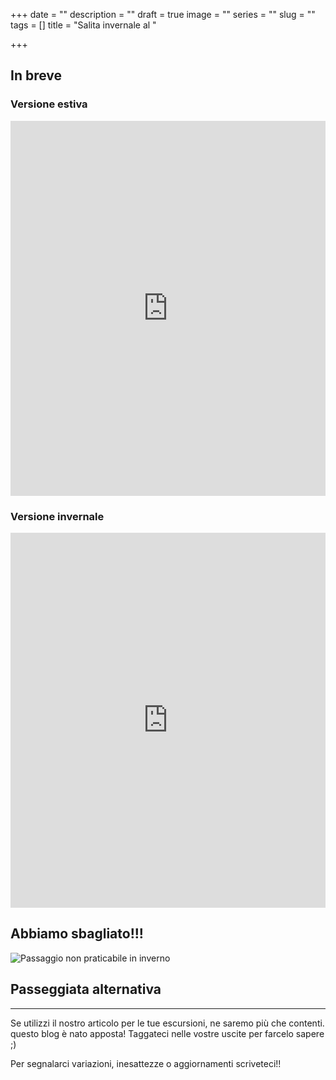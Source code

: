 +++
date = ""
description = ""
draft = true
image = ""
series = ""
slug = ""
tags = []
title = "Salita invernale al "

+++
## In breve

### Versione estiva

<iframe src="https://www.komoot.com/tour/164438941/embed?profile=1" width="100%" height="600" frameborder="0" scrolling="no"></iframe>

### Versione invernale

<iframe src="https://www.komoot.com/tour/164439574/embed?profile=1" width="100%" height="600" frameborder="0" scrolling="no"></iframe>

## Abbiamo sbagliato!!!

![Passaggio non praticabile in inverno](https://photos.smugmug.com/SpaceTimePoints/Cortina-Gennaio-2020/i-c5jt6Vv/0/f195c4b8/X3/IMG_0862-X3.jpg "Passaggio non praticabile in inverno")

## Passeggiata alternativa



---

Se utilizzi il nostro articolo per le tue escursioni, ne saremo più che contenti. questo blog è nato apposta! Taggateci nelle vostre uscite per farcelo sapere ;)

Per segnalarci variazioni, inesattezze o aggiornamenti scriveteci!!


